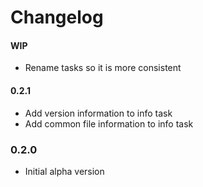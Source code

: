 # Changelog

#### WIP
- Rename tasks so it is more consistent

#### 0.2.1
- Add version information to info task
- Add common file information to info task

### 0.2.0
- Initial alpha version

